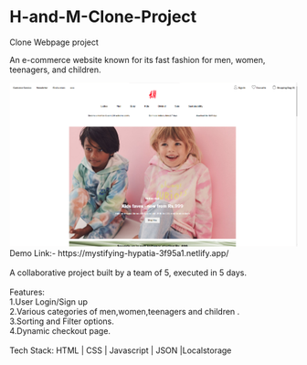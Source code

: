 # H-and-M-Clone-Project
Clone Webpage project

An e-commerce website known for its fast fashion for men,
women, teenagers, and children.

<img src="H&m.png" alt="image"/>
Demo Link:- https://mystifying-hypatia-3f95a1.netlify.app/ <br>
<br>
A collaborative project built by a team of 5, executed in 5 days.<br>
<br>
Features:<br>
1.User Login/Sign up<br>
2.Various categories of men,women,teenagers and children .<br>
3.Sorting and Filter options.<br>
4.Dynamic checkout page.<br>
<br>
Tech Stack: HTML | CSS | Javascript | JSON |Localstorage<br>
